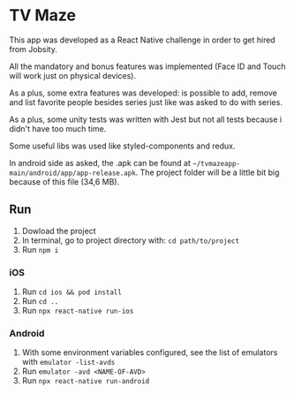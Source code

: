 # TV Maze

This app was developed as a React Native challenge in order to get hired from Jobsity.

All the mandatory and bonus features was implemented (Face ID and Touch will work just on physical devices).

As a plus, some extra features was developed: is possible to add, remove and list favorite people besides series just like was asked to do with series.

As a plus, some unity tests was written with Jest but not all tests because i didn't have too much time.

Some useful libs was used like styled-components and redux.

In android side as asked, the .apk can be found at `~/tvmazeapp-main/android/app/app-release.apk`. 
The project folder will be a little bit big because of this file (34,6 MB).

## Run

1. Dowload the project
2. In terminal, go to project directory with: `cd path/to/project`
3. Run `npm i`

### iOS

1. Run `cd ios && pod install`
2. Run `cd ..`
3. Run `npx react-native run-ios`

### Android

1. With some environment variables configured, see the list of emulators with `emulator -list-avds`
2. Run `emulator -avd <NAME-OF-AVD>`
3. Run `npx react-native run-android`
